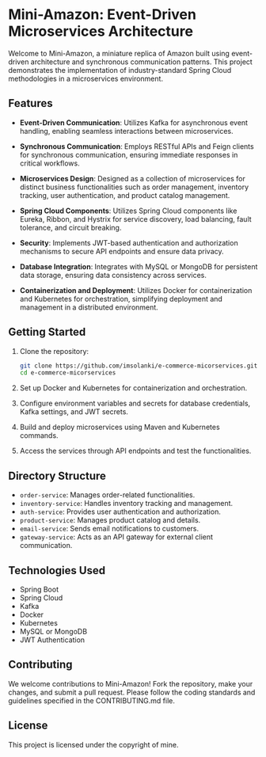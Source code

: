 

# Mini-Amazon: Event-Driven Microservices Architecture

Welcome to Mini-Amazon, a miniature replica of Amazon built using event-driven architecture and synchronous communication patterns. This project demonstrates the implementation of industry-standard Spring Cloud methodologies in a microservices environment.

## Features

- **Event-Driven Communication**: Utilizes Kafka for asynchronous event handling, enabling seamless interactions between microservices.
  
- **Synchronous Communication**: Employs RESTful APIs and Feign clients for synchronous communication, ensuring immediate responses in critical workflows.

- **Microservices Design**: Designed as a collection of microservices for distinct business functionalities such as order management, inventory tracking, user authentication, and product catalog management.

- **Spring Cloud Components**: Utilizes Spring Cloud components like Eureka, Ribbon, and Hystrix for service discovery, load balancing, fault tolerance, and circuit breaking.

- **Security**: Implements JWT-based authentication and authorization mechanisms to secure API endpoints and ensure data privacy.

- **Database Integration**: Integrates with MySQL or MongoDB for persistent data storage, ensuring data consistency across services.

- **Containerization and Deployment**: Utilizes Docker for containerization and Kubernetes for orchestration, simplifying deployment and management in a distributed environment.

## Getting Started

1. Clone the repository:

   ```bash
   git clone https://github.com/imsolanki/e-commerce-micorservices.git
   cd e-commerce-micorservices
   ```

2. Set up Docker and Kubernetes for containerization and orchestration.

3. Configure environment variables and secrets for database credentials, Kafka settings, and JWT secrets.

4. Build and deploy microservices using Maven and Kubernetes commands.

5. Access the services through API endpoints and test the functionalities.

## Directory Structure

- `order-service`: Manages order-related functionalities.
- `inventory-service`: Handles inventory tracking and management.
- `auth-service`: Provides user authentication and authorization.
- `product-service`: Manages product catalog and details.
- `email-service`: Sends email notifications to customers.
- `gateway-service`: Acts as an API gateway for external client communication.

## Technologies Used

- Spring Boot
- Spring Cloud
- Kafka
- Docker
- Kubernetes
- MySQL or MongoDB
- JWT Authentication

## Contributing

We welcome contributions to Mini-Amazon! Fork the repository, make your changes, and submit a pull request. Please follow the coding standards and guidelines specified in the CONTRIBUTING.md file.

## License

This project is licensed under the copyright of mine.

